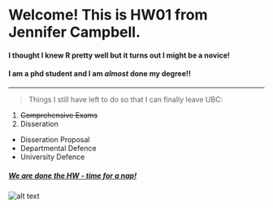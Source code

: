 # Welcome! This is HW01 from Jennifer Campbell. 
#### I thought I knew R pretty well but it turns out I might be a novice!
#### I am a phd student and I am *almost* **done my degree**!! 

***
>Things I still have left to do so that I can finally leave UBC: 

1. ~~Comprehensive Exams~~
2. Disseration
+ Disseration Proposal
+ Departmental Defence
+ University Defence


##### [We are **done** the HW - time for a nap!](https://i.imgur.com/N04YiWp.gifv) #####
![alt text](https://techknowtools.files.wordpress.com/2014/08/phd-survivor.png "So soon!")

